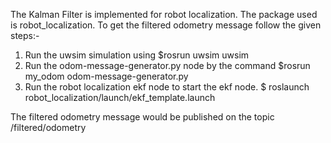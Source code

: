 The Kalman Filter is implemented for robot localization. The package used is robot_localization. To get the filtered odometry message follow the given steps:-

1. Run the uwsim simulation using $rosrun uwsim uwsim
2. Run the odom-message-generator.py node by the command $rosrun my_odom odom-message-generator.py
3. Run the robot localization ekf node to start the ekf node. $ roslaunch robot_localization/launch/ekf_template.launch

The filtered odometry message would be published on the topic /filtered/odometry
